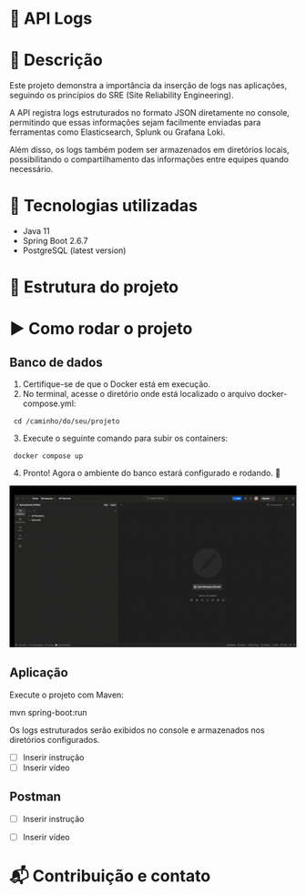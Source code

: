 # 📌 API Logs


# 📖 Descrição

Este projeto demonstra a importância da inserção de logs
nas aplicações, seguindo os princípios do SRE 
(Site Reliability Engineering).

A API registra logs estruturados no formato JSON diretamente
no console, permitindo que essas informações sejam facilmente
enviadas para ferramentas como Elasticsearch, Splunk ou Grafana
Loki.

Além disso, os logs também podem ser armazenados em diretórios
locais, possibilitando o compartilhamento das informações entre
equipes quando necessário.


# 🚀 Tecnologias utilizadas

* Java 11
* Spring Boot 2.6.7
* PostgreSQL (latest version)


# 📂 Estrutura do projeto


# ▶️ Como rodar o projeto

## Banco de dados

1. Certifique-se de que o Docker está em execução.
2. No terminal, acesse o diretório onde está localizado o arquivo docker-compose.yml:
```terminal
 cd /caminho/do/seu/projeto
```
3. Execute o seguinte comando para subir os containers:
```terminal
 docker compose up
```
4. Pronto! Agora o ambiente do banco estará configurado e rodando. 🎉

![](images/import-postman-collections.gif)

## Aplicação

Execute o projeto com Maven:

mvn spring-boot:run

Os logs estruturados serão exibidos no console 
e armazenados nos diretórios configurados.

- [ ] Inserir instrução
- [ ] Inserir vídeo

## Postman 

- [ ] Inserir instrução
- [ ] Inserir vídeo


# 📬 Contribuição e contato